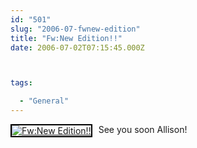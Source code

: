 ```yaml
---
id: "501"
slug: "2006-07-fwnew-edition"
title: "Fw:New Edition!!"
date: 2006-07-02T07:15:45.000Z



tags:

  - "General"
---
```

<div class="sqs-html-content">
  <div style="float: left; margin-right: 10px; margin-bottom: 10px;"> <a href="http://www.flickr.com/photos/mclazarus/179674446/" title="Fw:New Edition!!"><img src="http://static.flickr.com/72/179674446_a0e1102e80_m.jpg" alt="Fw:New Edition!!" style="border: solid 2px #000000;" /></a>
</div>
<p>See you soon Allison!
<br clear="all" /></p>
</div>
